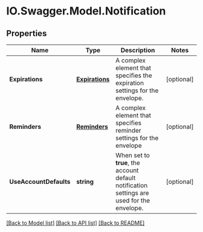 # IO.Swagger.Model.Notification
## Properties

Name | Type | Description | Notes
------------ | ------------- | ------------- | -------------
**Expirations** | [**Expirations**](Expirations.md) | A complex element that specifies the expiration settings for the envelope. | [optional] 
**Reminders** | [**Reminders**](Reminders.md) | A complex element that specifies reminder settings for the envelope | [optional] 
**UseAccountDefaults** | **string** | When set to **true**, the account default notification settings are used for the envelope. | [optional] 

[[Back to Model list]](../README.md#documentation-for-models) [[Back to API list]](../README.md#documentation-for-api-endpoints) [[Back to README]](../README.md)

